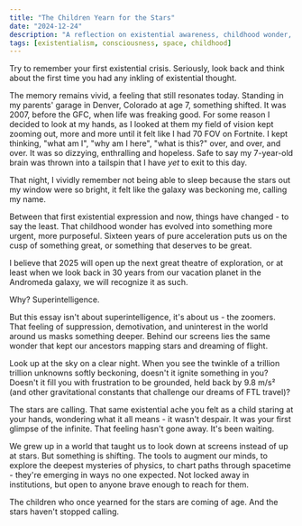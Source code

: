 ```yaml
---
title: "The Children Yearn for the Stars"
date: "2024-12-24"
description: "A reflection on existential awareness, childhood wonder, and humanity's cosmic destiny"
tags: [existentialism, consciousness, space, childhood]
---
```


Try to remember your first existential crisis. Seriously, look back and think about the first time you had any inkling of existential thought.

The memory remains vivid, a feeling that still resonates today. Standing in my parents' garage in Denver, Colorado at age 7, something shifted. It was 2007, before the GFC, when life was freaking good. For some reason I decided to look at my hands, as I looked at them my field of vision kept zooming out, more and more until it felt like I had 70 FOV on Fortnite. I kept thinking, "what am I", "why am I here", "what is this?" over, and over, and over. It was so dizzying, enthralling and hopeless. Safe to say my 7-year-old brain was thrown into a tailspin that I have *yet* to exit to this day.

That night, I vividly remember not being able to sleep because the stars out my window were so bright, it felt like the galaxy was beckoning me, calling my name.

Between that first existential expression and now, things have changed - to say the least. That childhood wonder has evolved into something more urgent, more purposeful. Sixteen years of pure acceleration puts us on the cusp of something great, or something that deserves to be great.

I believe that 2025 will open up the next great theatre of exploration, or at least when we look back in 30 years from our vacation planet in the Andromeda galaxy, we will recognize it as such.

Why? Superintelligence.

But this essay isn't about superintelligence, it's about us - the zoomers. That feeling of suppression, demotivation, and uninterest in the world around us masks something deeper. Behind our screens lies the same wonder that kept our ancestors mapping stars and dreaming of flight.

Look up at the sky on a clear night. When you see the twinkle of a trillion trillion unknowns softly beckoning, doesn't it ignite something in you? Doesn't it fill you with frustration to be grounded, held back by 9.8 m/s² (and other gravitational constants that challenge our dreams of FTL travel)?

The stars are calling. That same existential ache you felt as a child staring at your hands, wondering what it all means - it wasn't despair. It was your first glimpse of the infinite. That feeling hasn't gone away. It's been waiting.

We grew up in a world that taught us to look down at screens instead of up at stars. But something is shifting. The tools to augment our minds, to explore the deepest mysteries of physics, to chart paths through spacetime - they're emerging in ways no one expected. Not locked away in institutions, but open to anyone brave enough to reach for them.

The children who once yearned for the stars are coming of age. And the stars haven't stopped calling.